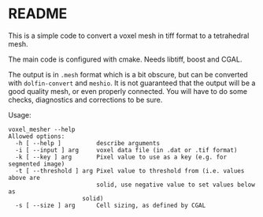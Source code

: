 # README #

This is a simple code to convert a voxel mesh in tiff format to a tetrahedral mesh.


The main code is configured with cmake. Needs libtiff, boost and CGAL.


The output is in `.mesh` format which is a bit obscure, but can be converted with `dolfin-convert` and
`meshio`. It is not guaranteed that the output will be a good quality mesh, or even properly connected.
You will have to do some checks, diagnostics and corrections to be sure.

Usage:
```
voxel_mesher --help
Allowed options:
  -h [ --help ]          describe arguments
  -i [ --input ] arg     voxel data file (in .dat or .tif format)
  -k [ --key ] arg       Pixel value to use as a key (e.g. for segmented image)
  -t [ --threshold ] arg Pixel value to threshold from (i.e. values above are
                         solid, use negative value to set values below as
	                 solid)
  -s [ --size ] arg      Cell sizing, as defined by CGAL
```

